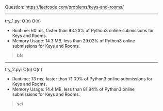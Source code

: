 Question: https://leetcode.com/problems/keys-and-rooms/

---

try_1.py: O(n) O(n)
* Runtime: 60 ms, faster than 93.23% of Python3 online submissions for Keys and Rooms.
* Memory Usage: 14.3 MB, less than 29.02% of Python3 online submissions for Keys and Rooms.

> bfs

---

try_2.py: O(n) O(n)

* Runtime: 73 ms, faster than 71.09% of Python3 online submissions for Keys and Rooms.
* Memory Usage: 14.4 MB, less than 81.84% of Python3 online submissions for Keys and Rooms.

> set
